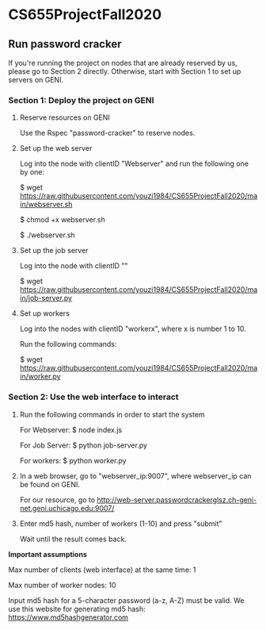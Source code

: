 # CS655ProjectFall2020
## Run password cracker

If you're running the project on nodes that are already reserved by us, please go to Section 2 directly.
Otherwise, start with Section 1 to set up servers on GENI.

### Section 1: Deploy the project on GENI

1. Reserve resources on GENI

   Use the Rspec "password-cracker" to reserve nodes.

2. Set up the web server

   Log into the node with clientID "Webserver" and run the following one by one:

   \$ wget https://raw.githubusercontent.com/youzi1984/CS655ProjectFall2020/main/webserver.sh
   
   \$ chmod +x webserver.sh
   
   \$ ./webserver.sh

3. Set up the job server

   Log into the node with clientID ""

   \$ wget https://raw.githubusercontent.com/youzi1984/CS655ProjectFall2020/main/job-server.py

4. Set up workers

   Log into the nodes with clientID "workerx", where x is number 1 to 10.

   Run the following commands:

   \$ wget https://raw.githubusercontent.com/youzi1984/CS655ProjectFall2020/main/worker.py
   
   
### Section 2: Use the web interface to interact

1.  Run the following commands in order to start the system

    For Webserver: \$ node index.js
    
    For Job Server: \$ python job-server.py
    
    For workers: \$ python worker.py

1.  In a web browser, go to "webserver_ip:9007", where webserver_ip can be found on GENI.

    For our resource, go to http://web-server.passwordcrackerglsz.ch-geni-net.geni.uchicago.edu:9007/
    
2.  Enter md5 hash, number of workers (1-10) and press "submit"
   
    Wait until the result comes back. 
       
 **Important assumptions**
 
 Max number of clients (web interface) at the same time: 1
 
 Max number of worker nodes: 10
 
 Input md5 hash for a 5-character password (a-z, A-Z) must be valid. We use this website for generating md5 hash: https://www.md5hashgenerator.com
